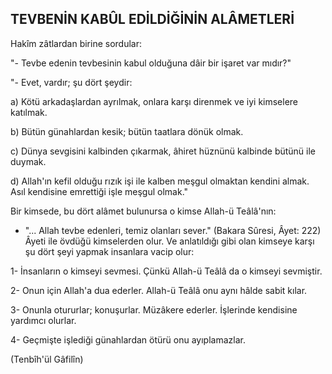 ## TEVBENİN KABÛL EDİLDİĞİNİN ALÂMETLERİ

Hakîm zâtlardan birine sordular:

"- Tevbe edenin tevbesinin kabul olduğuna dâir bir işa­ret var mıdır?"

"- Evet, vardır; şu dört şeydir:

a) Kötü arkadaşlardan ayrılmak, onlara karşı direnmek ve iyi kimselere katılmak.

b) Bütün günahlardan kesik; bütün taatlara dönük olmak.

c) Dünya sevgisini kalbinden çıkarmak, âhiret hüznünü kalbinde bütünü ile duymak.

d) Allah'ın kefil olduğu rızık işi ile kalben meşgul ol­maktan kendini almak. Asıl kendisine emrettiği işle meşgul olmak."

Bir kimsede, bu dört alâmet bulunursa o kimse Allah-ü Teâlâ'nın:

- "... Allah tevbe edenleri, temiz olanları sever." (Baka­ra Sûresi, Âyet: 222) Âyeti ile övdüğü kimselerden olur. Ve anlatıldığı gibi olan kimseye karşı şu dört şeyi yapmak in­sanlara vacip olur:

1- İnsanların o kimseyi sevmesi. Çünkü Allah-ü Teâlâ da o kimseyi sevmiştir.

2- Onun için Allah'a dua ederler. Allah-ü Teâlâ onu aynı hâlde sabit kılar.

3- Onunla otururlar; konuşurlar. Müzâkere ederler. İşle­rinde kendisine yardımcı olurlar.

4- Geçmişte işlediği günahlardan ötürü onu ayıplamazlar.

(Tenbîh'ül Gâfilîn)
